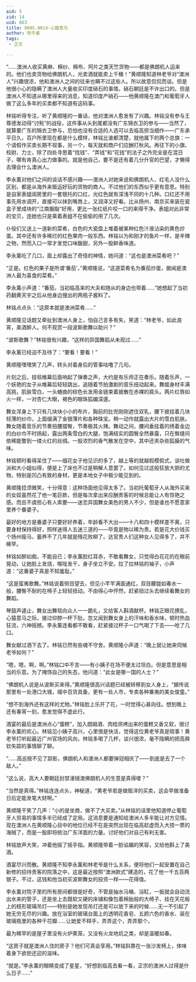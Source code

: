 ```yaml
---
aid: 5
zid: 14
uid: 863
title: 0005.0014-心猿意马
author: 吹牛者
tags: 
 - 正文

---
```




  “……澳洲人收买黄麻、棉纱、棉布、阿片之类天竺货物——都是佛朗机人运来的。他们也卖货物给佛朗机人，光卖酒就能卖上千桶！”黄顺隆知道林老爷对“澳洲人”兴趣很浓，他和澳洲人之间的往来也瞒不过这些人。所以故意侃侃而谈。但是他很小心的隐瞒了澳洲人大量收买印度硝石的事情。硝石朝廷是不许出口的。但是澳洲人不知道从哪里得来的消息，知道印度产硝石——他黄顺隆在澳门和葡萄牙人做了这么多年的买卖都不知道有这码事。

  林铭听得专注，听了黄顺隆的一番话，他对澳洲人愈发有了兴趣。林铭没有参与王尊德发动得“讨髡”的战役，这件事从头到尾都没有广东锦衣卫的参与——当然了，就算要广东的锦衣卫参与，恐怕也没有合适的人选可以去临高担当细作——广东承平日久，百户所里现在都是什么模样，林铭比谁都清楚，就他属下的两个总旗：一个请假作买卖长期不视事，另一个，每天就和商户们应酬打秋风。再往下的小旗、校尉、力士，除了四处寻思着“找钱”、“弄钱”和“花钱”的法子之外完全是在混日子，哪有肯真心出力做事的。就是他自己，要不是还有着几分升官的巴望，才懒得去理会什么澳洲人。

  李永薰对他们之间的谈话不感兴趣——澳洲人对她来说和佛朗机人、红毛人没什么区别，都是从海外来贩运好玩的货物的商人。不过他们的东西似乎更有意思。特别是自家表姐闺房里的一套银托的口红，光红色就有深浅不同的十几种。口红还不用事先用水调开，直接可以抹到嘴唇上，又润泽又好看。比从扬州、南京买来装在瓷盒子里成块的“江南胭脂”好用，更比一张红纸片咬一口的来得干净。表姐对此非常的宝贝，连她也只是乘着表姐不在偷偷的用了几次。

  仆役们又送上一道新的菜肴，白色的大瓷盘上堆着被某种红色汁液沾染的黄色炒蛋。其中还有许多稀烂的红色果肉一般东西。林铭以为和刚才的鱼片一样，是辛辣之物，然而入口一常才发觉口味酸甜，另外一股鲜香味道。

  李永薰吃了几口，面上却露出了奇怪的神情，她问道：“这也是澳洲菜肴吧？”

  “正是。红色的果子是所谓‘番茄’，”黄顺隆说，“这道菜肴名为番茄炒蛋，据闻是澳洲人最为喜食的菜肴。”

  李永薰小声道：“番茄，当初临高来的大夫和随从的身边也带着……”她想起了当初药翻黄天宇之后从他身边搜出的两瓶子酱料了。

  林铭点点头：“这原本就是澳洲菜肴……”

  黄顺隆见话题又牵扯到澳洲人身上，怕自己言多有失，笑道：“林老爷，如此良宵，美酒醉人。何不观赏一段波斯歌舞以助兴？”

  “波斯歌舞？”林铭很有兴趣，“这样的异国舞蹈从未观过……”

  李永薰已经迫不及待了：“要看！要看！”

  黄顺隆嘿嘿笑了几声，转头对着身后的管事咕噜了几句。

  片刻之后，挂毯帷幕后面响起了弹奏之声，大约是有乐师正在奏乐。随着乐声，一个妖艳的女子从帷幕后轻轻跳出，追随着节拍激剧的音乐扭动起来。舞姬身材丰满高挑，肌肤雪白，一头蜷曲的棕色长发用金链束着披散在赤裸的肩头。两片红唇如火一样，一对杏仁大眼，褐色的眼珠狐媚深邃。

  舞女浑身上下只有几块块小小的布片，胸前的肚兜刚刚遮住双乳，腰下披挂着几块轻薄的纱巾，上面缀满了金银薄片和各种珠宝。稍一动作就露出大片的雪白肌肤。舞女随着音乐的节奏扭腰摆臀，节奏极其火辣。舞动之间，腰间垂挂着的绣着金边的白纱巾不时扬起，露出两条雪白的大腿，饱满结实的圆臀全然暴露，只在臀缝间依稀能瞥到一缕火红的丝绸。一股浓烈的香气散发在空中，其中还夹杂些狐臊的气味。

  林铭顿时看得呆住了——烟花女子他见识的多了，越上等的就越假模假式，谈吐做派和大小姐似得，便是上了床也不过是稍解人意罢了。如何见过这般狂放大胆的尤物，特别是凹凸有致的身材，更是本地女子中极少能见到的。

  黄顺隆捻须微笑，十分得意：这种场面他见得太多了。当初托葡萄牙人从海外买来的女奴虽然花了他一笔巨款，但是每次拿出来应酬贵客的时候总能让人有惊艳之感。而且不虞担心有人索要——迷恋异国舞女美色的男人不少，但是谁也不愿意家里养个番婆子。

  最好的地方是番婆子只要好好养着，年龄看不大出——十八和四十模样差不离，只要身材保持得好，照样迷得人五迷三道的——毕竟是物以稀为贵。若是花大价钱买个扬州瘦马，蓄养不了几年就是残花败柳了。达官贵人们这种女人见得多了，并不稀罕。

  林铭如醉如痴，不能自已；李永薰脸红耳赤，不敢看舞女，只觉得白花花的在眼前晃动，让她脸上发烧，喉咙发干，身子坐立不安。拉了拉林铭的袖子，小声道：“这番婆子真是不知羞耻。”

  “这是蛮夷歌舞。”林铭说着侧目望去，但见小芊芊满面通红，双目朦胧如春水一般，腰臀不耐的在椅子上轻轻扭动。不由得心中怦然，赶紧扭过头去继续看舞女的舞蹈。

  琴鼓声遽止，舞女出舞毯向众人一一跪礼，又给客人斟酒献杯。林铭正眼花撩乱，心猿意马之际，接过仰脖一杯下肚。忽又闻到舞女身上的汗味和香水味，顿时热血狂流，六神摇撼。李永薰连看都不敢看，赶紧接过杯子一口气喝了下去——呛了几口。

  舞女献过酒下去了。林铭已然有些魂不守舍。黄顺隆小声道：“晚上就让她来伺候老爷如何？”

  “嗯，嗯，啊，啊。”林铭口中不言——有小姨子在场不便太过坦白。但是意思是相当的乐意。为了掩饰自己的失态，他问道：“此女是哪一国的人士？”

  “佛朗机人说是从波斯买来得。”黄顺隆很高兴话题已经被转移到女人身上，“据传说那里有一处港口大城，城中百货具备，更有一处人市，专卖各种番夷的美女俊童。”

  “想不到海外还有这样的尤物。”林铭脸上乐开了花，一时觉得心甚向往。想到晚上还有春宵一刻，愈发觉得不虚此行。

  酒宴的最后是澳洲点心“蛋糕”，加入朗姆酒、肉桂烘烤出来的蛋糕又香又软，很讨李永薰的欢心。林铭见小姨子高兴，心里很是快活，觉得这位黄老爷真是晓事！黄老爷打听起最近广州官场的风向，林铭多喝了几杯，谈兴很浓，毫不隐瞒的把高舜钦失踪的事情聊了聊。

  “……高巡按不见了踪影，佛朗机人和澳洲人都要弹冠相庆了——到底是去了一个敌人。”

  “这么说，高大人要朝廷封禁濠镜澳佛朗机人的生意是真得喽？”

  “当然是真得。”林铭连连点头，神秘道，“黄老爷若是做贩洋的买卖，这会早做准备日后定能发笔大财啊。”

  黄顺隆干笑了几声：“小的是坐商，做不了大买卖。”从林铭的话里他知道停止葡萄牙人贸易的事情多半已经成了定局。这消息要是通知给澳洲人多半能让对方见情。现在澳洲人在黄顺隆心目中的地位已经不在是突然出现在临高趁虚而入大捞一票的海贼了，而是一股即将统治广东洋面的力量。讨好他们对自己有利无害。

  林铭放声大笑，冲着他摇了摇手指。黄顺隆带着一脸谄媚的笑容，又给他斟上了美酒。

  酒宴尽兴而散。黄顺隆不知李永薰和林老爷是什么关系，便将他们一起安置在自己新修的招待贵客的院落之中，这是最近按照“澳洲款式”建造的，花了他一千五百两银子。不过，这钱和他当初买波斯舞女的投资一样——花得值。

  李永薰对院子里的所有房间都很是好奇，不管是抽水马桶、浴缸，一扳就会自动流出水来的管子，还是坐上去既软又硬的床铺和像包着棉胎般的大椅子、挂在天花板上的枝形玻璃吊灯——特别是她发现吊灯还是可以放下来的时候……无一不引起了她无穷无尽的兴趣。放在浴室的玻璃台面上的透明花香皂、五颜六色的香水、装在玻璃瓶里的各种干花瓣……让她爱不释手，弄弄这个，弄弄那个。

  最为稀罕的是屋子里没有火炉熏笼，又没有火龙地炕之类，却是温暖如春。

  “这房子就是澳洲人住的房子？他们可真会享用。”林铭斜靠在一张沙发椅上，体味着身下欲拒还迎的滋味。

  “就是。”李永薰的眼睛变成了星星，“好想到临高去看一看，正宗的澳洲人过得是什么日子……”


